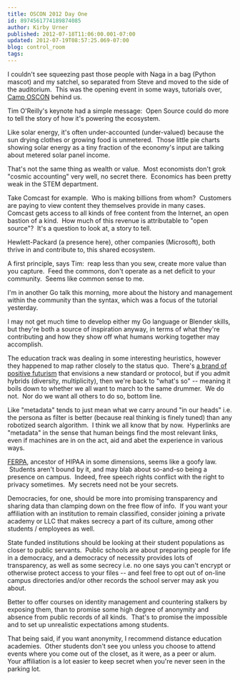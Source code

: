 ```yaml
---
title: OSCON 2012 Day One
id: 8974561774189874085
author: Kirby Urner
published: 2012-07-18T11:06:00.001-07:00
updated: 2012-07-19T08:57:25.069-07:00
blog: control_room
tags: 
---
```


I couldn't see squeezing past those people with Naga in a bag (Python mascot) and my satchel, so separated from Steve and moved to the side of the auditorium.  This was the opening event in some ways, tutorials over, [Camp OSCON](http://worldgame.blogspot.com/2012/07/oscon-2012-tutorials.html) behind us.

Tim O'Reilly's keynote had a simple message:  Open Source could do more to tell the story of how it's powering the ecosystem.

Like solar energy, it's often under-accounted (under-valued) because the sun drying clothes or growing food is unmetered.  Those little pie charts showing solar energy as a tiny fraction of the economy's input are talking about metered solar panel income.

That's not the same thing as wealth or value.  Most economists don't grok "cosmic accounting" very well, no secret there.  Economics has been pretty weak in the STEM department.

Take Comcast for example.  Who is making billions from whom?  Customers are paying to view content they themselves provide in many cases.  Comcast gets access to all kinds of free content from the Internet, an open bastion of a kind.  How much of this revenue is attributable to "open source"?  It's a question to look at, a story to tell.

Hewlett-Packard (a presence here), other companies (Microsoft), both thrive in and contribute to, this shared ecosystem.

A first principle, says Tim:  reap less than you sew, create more value than you capture.  Feed the commons, don't operate as a net deficit to your community.  Seems like common sense to me.

I'm in another Go talk this morning, more about the history and management within the community than the syntax, which was a focus of the tutorial yesterday.

I may not get much time to develop either my Go language or Blender skills, but they're both a source of inspiration anyway, in terms of what they're contributing and how they show off what humans working together may accomplish.

The education track was dealing in some interesting heuristics, however they happened to map rather closely to the status quo.  There's [a brand of positive futurism](http://mathforum.org/kb/message.jspa?messageID=7851218) that envisions a new standard or protocol, but if you admit hybrids (diversity, multiplicity), then we're back to "what's so" -- meaning it boils down to whether we all want to march to the same drummer.  We do not.  Nor do we want all others to do so, bottom line.

Like "metadata" tends to just mean what we carry around "in our heads" i.e. the persona as filter is better (because real thinking is finely tuned) than any robotized search algorithm.  I think we all know that by now.  Hyperlinks are "metadata" in the sense that human beings find the most relevant links, even if machines are in on the act, aid and abet the experience in various ways.

[FERPA](http://www.oscon.com/oscon2012/public/schedule/detail/26001), ancestor of HIPAA in some dimensions, seems like a goofy law.  Students aren't bound by it, and may blab about so-and-so being a presence on campus.  Indeed, free speech rights conflict with the right to privacy sometimes.  My secrets need not be your secrets. 

Democracies, for one, should be more into promising transparency and sharing data than clamping down on the free flow of info.  If you want your affiliation with an institution to remain classified, consider joining a private academy or LLC that makes secrecy a part of its culture, among other students / employees as well.

State funded institutions should be looking at their student populations as closer to public servants.  Public schools are about preparing people for life in a democracy, and a democracy of necessity provides lots of transparency, as well as some secrecy i.e. no one says you can't encrypt or otherwise protect access to your files -- and feel free to opt out of on-line campus directories and/or other records the school server may ask you about.

Better to offer courses on identity management and countering stalkers by exposing them, than to promise some high degree of anonymity and absence from public records of all kinds.  That's to promise the impossible and to set up unrealistic expectations among students.

That being said, if you want anonymity, I recommend distance education academies.  Other students don't see you unless you choose to attend events where you come out of the closet, as it were, as a peer or alum.  Your affiliation is a lot easier to keep secret when you're never seen in the parking lot.
